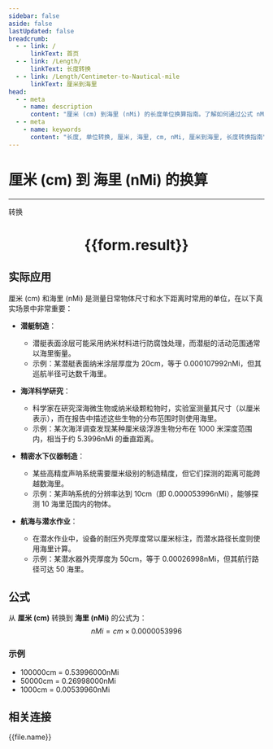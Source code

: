 ```yaml
---
sidebar: false
aside: false
lastUpdated: false
breadcrumb:
  - - link: /
      linkText: 首页
  - - link: /Length/
      linkText: 长度转换
  - - link: /Length/Centimeter-to-Nautical-mile
      linkText: 厘米到海里
head:
  - - meta
    - name: description
      content: "厘米 (cm) 到海里 (nMi) 的长度单位换算指南。了解如何通过公式 nMi = cm × 0.0000053996 转换为海里。"
  - - meta
    - name: keywords
      content: "长度, 单位转换, 厘米, 海里, cm, nMi, 厘米到海里, 长度转换指南"
---
```

# 厘米 (cm) 到 海里 (nMi) 的换算
---
<script setup>
import { onMounted, reactive, inject, ref } from 'vue'
import { NButton, NForm, NFormItem, NInput, NInputNumber, NSelect, NCard, useMessage,NGrid ,NGi } from 'naive-ui'
import { defineClientComponent } from 'vitepress'
import { Length } from '../../files';

const convert = inject('convert')

const form = reactive({
  number: null,
  result: '',
})

const convertHandler = () => {
  if (form.number !== null && !isNaN(form.number)) {
    const convertedValue = parseFloat(form.number) * 0.0000053996
    form.result = `${form.number}cm = ${convertedValue.toFixed(8)}nMi`
  } else {
    form.result = '请输入有效的数值。'
  }
}
</script>

<n-form size="large" :model="form">
  <n-form-item label="厘米 (cm)">
    <n-input-number v-model:value="form.number" placeholder="输入厘米" style="width: 100%" />
  </n-form-item>
  <n-form-item>
    <n-button type="primary" @click="convertHandler" block>转换</n-button>
  </n-form-item>
</n-form>

<n-card  embedded :bordered="false" hoverable>
  <div  style="text-align:center">
    <h1>{{form.result}}</h1>
  </div>
</n-card>

## 实际应用

厘米 (cm) 和海里 (nMi) 是测量日常物体尺寸和水下距离时常用的单位，在以下真实场景中非常重要：

- **潜艇制造**：
  - 潜艇表面涂层可能采用纳米材料进行防腐蚀处理，而潜艇的活动范围通常以海里衡量。
  - 示例：某潜艇表面纳米涂层厚度为 20cm，等于 0.000107992nMi，但其巡航半径可达数千海里。

- **海洋科学研究**：
  - 科学家在研究深海微生物或纳米级颗粒物时，实验室测量其尺寸（以厘米表示），而在报告中描述这些生物的分布范围时则使用海里。
  - 示例：某次海洋调查发现某种厘米级浮游生物分布在 1000 米深度范围内，相当于约 5.3996nMi 的垂直距离。

- **精密水下仪器制造**：
  - 某些高精度声呐系统需要厘米级别的制造精度，但它们探测的距离可能跨越数海里。
  - 示例：某声呐系统的分辨率达到 10cm（即 0.000053996nMi），能够探测 10 海里范围内的物体。

- **航海与潜水作业**：
  - 在潜水作业中，设备的耐压外壳厚度常以厘米标注，而潜水路径长度则使用海里计算。
  - 示例：某潜水器外壳厚度为 50cm，等于 0.00026998nMi，但其航行路径可达 50 海里。

## 公式

从 **厘米 (cm)** 转换到 **海里 (nMi)** 的公式为：
$$ nMi = cm \times 0.0000053996 $$

### 示例
- 100000cm = 0.53996000nMi
- 50000cm = 0.26998000nMi
- 1000cm = 0.00539960nMi

## 相关连接
<n-grid x-gap="12" :cols="4">
  <n-gi v-for="(file, index) in Length" :key="index">
    <n-button
      text
      tag="a"
      :href="file.path"
      type="primary"
    >
      {{file.name}}
    </n-button>
  </n-gi>
</n-grid>